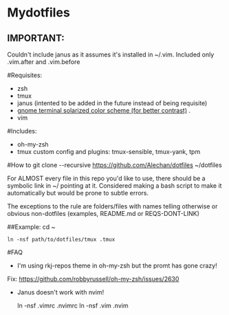 # Mydotfiles
## IMPORTANT:
Couldn't include janus as it assumes it's installed in ~/.vim. Included
only .vim.after and .vim.before

#Requisites:
- zsh
- tmux
- janus (intented to be added in the future instead of being requisite)
- [gnome terminal solarized color scheme (for better contrast)](https://github.com/Anthony25/gnome-terminal-colors-solarized<Paste>) . 
- vim 

#Includes:
- oh-my-zsh
- tmux custom config and plugins: tmux-sensible, tmux-yank, tpm

#How to
    git clone --recursive https://github.com/Alechan/dotfiles ~/dotfiles

For ALMOST every file in this repo you'd like to use, there should be a
symbolic link in ~/ pointing at it. Considered making a bash script to
make it automatically but would be prone to subtle errors.

The exceptions to the rule are folders/files with names telling otherwise or obvious non-dotfiles (examples, README.md or REQS-DONT-LINK)

##Example:
    cd ~

    ln -nsf path/to/dotfiles/tmux .tmux

#FAQ
- I'm using rkj-repos theme in oh-my-zsh but the promt has gone crazy!

Fix: https://github.com/robbyrussell/oh-my-zsh/issues/2630

- Janus doesn't work with nvim!

    ln -nsf .vimrc .nvimrc
    ln -nsf .vim .nvim

